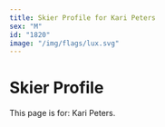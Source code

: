 ```yaml
---
title: Skier Profile for Kari Peters
sex: "M"
id: "1820"
image: "/img/flags/lux.svg" 
---
```


# Skier Profile

This page is for: Kari Peters.
    